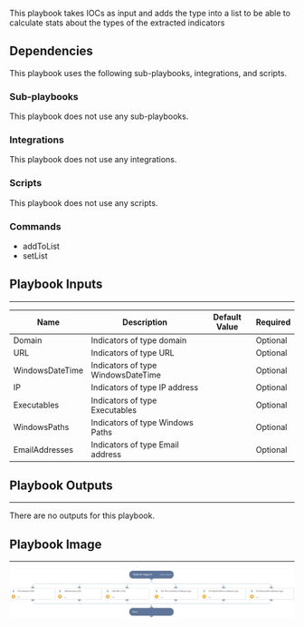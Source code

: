 This playbook takes IOCs as input and adds the type into a list to be able to calculate stats about the types of the extracted indicators

## Dependencies

This playbook uses the following sub-playbooks, integrations, and scripts.

### Sub-playbooks

This playbook does not use any sub-playbooks.

### Integrations

This playbook does not use any integrations.

### Scripts

This playbook does not use any scripts.

### Commands

* addToList
* setList

## Playbook Inputs

---

| **Name** | **Description** | **Default Value** | **Required** |
| --- | --- | --- | --- |
| Domain | Indicators of type domain |  | Optional |
| URL | Indicators of type URL |  | Optional |
| WindowsDateTime | Indicators of type WindowsDateTime |  | Optional |
| IP | Indicators of type IP address |  | Optional |
| Executables | Indicators of type Executables |  | Optional |
| WindowsPaths | Indicators of type Windows Paths |  | Optional |
| EmailAddresses | Indicators of type Email address |  | Optional |

## Playbook Outputs

---
There are no outputs for this playbook.

## Playbook Image

---

![Set list of indicator types](../doc_files/Set_list_of_indicator_types.png)
